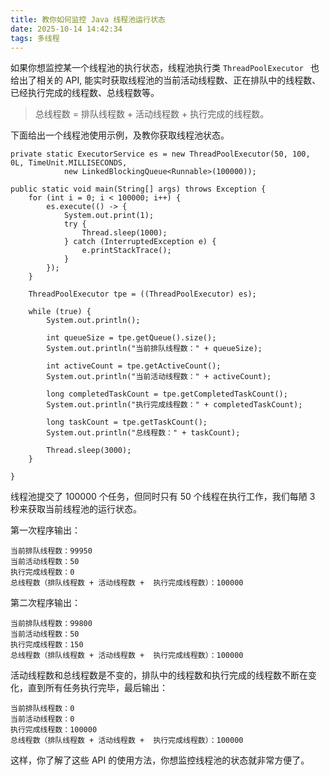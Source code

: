 ```yaml
---
title: 教你如何监控 Java 线程池运行状态
date: 2025-10-14 14:42:34
tags: 多线程
---
```




如果你想监控某一个线程池的执行状态，线程池执行类 `ThreadPoolExecutor ` 也给出了相关的 API, 能实时获取线程池的当前活动线程数、正在排队中的线程数、已经执行完成的线程数、总线程数等。

> 总线程数 = 排队线程数 + 活动线程数 +  执行完成的线程数。

下面给出一个线程池使用示例，及教你获取线程池状态。


```
private static ExecutorService es = new ThreadPoolExecutor(50, 100, 0L, TimeUnit.MILLISECONDS,
			new LinkedBlockingQueue<Runnable>(100000));

public static void main(String[] args) throws Exception {
	for (int i = 0; i < 100000; i++) {
		es.execute(() -> {
			System.out.print(1);
			try {
				Thread.sleep(1000);
			} catch (InterruptedException e) {
				e.printStackTrace();
			}
		});
	}

	ThreadPoolExecutor tpe = ((ThreadPoolExecutor) es);

	while (true) {
		System.out.println();

		int queueSize = tpe.getQueue().size();
		System.out.println("当前排队线程数：" + queueSize);

		int activeCount = tpe.getActiveCount();
		System.out.println("当前活动线程数：" + activeCount);

		long completedTaskCount = tpe.getCompletedTaskCount();
		System.out.println("执行完成线程数：" + completedTaskCount);

		long taskCount = tpe.getTaskCount();
		System.out.println("总线程数：" + taskCount);

		Thread.sleep(3000);
	}

}
```

线程池提交了 100000 个任务，但同时只有 50 个线程在执行工作，我们每陋 3 秒来获取当前线程池的运行状态。

第一次程序输出：

```
当前排队线程数：99950
当前活动线程数：50
执行完成线程数：0
总线程数（排队线程数 + 活动线程数 +  执行完成线程数）：100000
```

第二次程序输出：

```
当前排队线程数：99800
当前活动线程数：50
执行完成线程数：150
总线程数（排队线程数 + 活动线程数 +  执行完成线程数）：100000
```

活动线程数和总线程数是不变的，排队中的线程数和执行完成的线程数不断在变化，直到所有任务执行完毕，最后输出：

```
当前排队线程数：0
当前活动线程数：0
执行完成线程数：100000
总线程数（排队线程数 + 活动线程数 +  执行完成线程数）：100000
```

这样，你了解了这些 API 的使用方法，你想监控线程池的状态就非常方便了。

